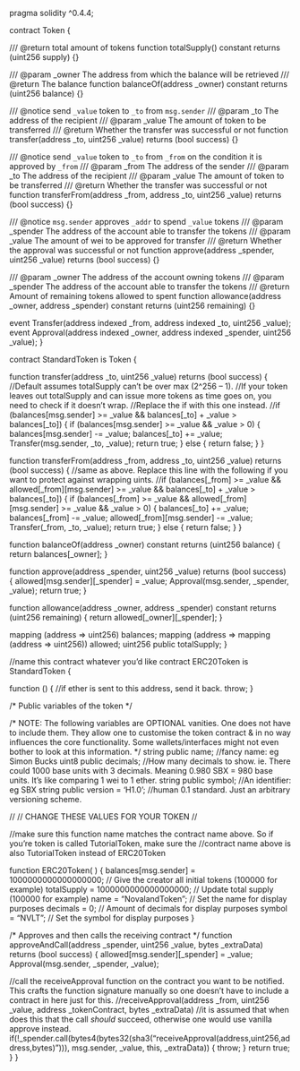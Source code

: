 pragma solidity ^0.4.4;

contract Token {

/// @return total amount of tokens
function totalSupply() constant returns (uint256 supply) {}

/// @param _owner The address from which the balance will be retrieved
/// @return The balance
function balanceOf(address _owner) constant returns (uint256 balance) {}

/// @notice send `_value` token to `_to` from `msg.sender`
/// @param _to The address of the recipient
/// @param _value The amount of token to be transferred
/// @return Whether the transfer was successful or not
function transfer(address _to, uint256 _value) returns (bool success) {}

/// @notice send `_value` token to `_to` from `_from` on the condition it is approved by `_from`
/// @param _from The address of the sender
/// @param _to The address of the recipient
/// @param _value The amount of token to be transferred
/// @return Whether the transfer was successful or not
function transferFrom(address _from, address _to, uint256 _value) returns (bool success) {}

/// @notice `msg.sender` approves `_addr` to spend `_value` tokens
/// @param _spender The address of the account able to transfer the tokens
/// @param _value The amount of wei to be approved for transfer
/// @return Whether the approval was successful or not
function approve(address _spender, uint256 _value) returns (bool success) {}

/// @param _owner The address of the account owning tokens
/// @param _spender The address of the account able to transfer the tokens
/// @return Amount of remaining tokens allowed to spent
function allowance(address _owner, address _spender) constant returns (uint256 remaining) {}

event Transfer(address indexed _from, address indexed _to, uint256 _value);
event Approval(address indexed _owner, address indexed _spender, uint256 _value);
}

contract StandardToken is Token {

function transfer(address _to, uint256 _value) returns (bool success) {
//Default assumes totalSupply can’t be over max (2^256 – 1).
//If your token leaves out totalSupply and can issue more tokens as time goes on, you need to check if it doesn’t wrap.
//Replace the if with this one instead.
//if (balances[msg.sender] >= _value && balances[_to] + _value > balances[_to]) {
if (balances[msg.sender] >= _value && _value > 0) {
balances[msg.sender] -= _value;
balances[_to] += _value;
Transfer(msg.sender, _to, _value);
return true;
} else { return false; }
}

function transferFrom(address _from, address _to, uint256 _value) returns (bool success) {
//same as above. Replace this line with the following if you want to protect against wrapping uints.
//if (balances[_from] >= _value && allowed[_from][msg.sender] >= _value && balances[_to] + _value > balances[_to]) {
if (balances[_from] >= _value && allowed[_from][msg.sender] >= _value && _value > 0) {
balances[_to] += _value;
balances[_from] -= _value;
allowed[_from][msg.sender] -= _value;
Transfer(_from, _to, _value);
return true;
} else { return false; }
}

function balanceOf(address _owner) constant returns (uint256 balance) {
return balances[_owner];
}

function approve(address _spender, uint256 _value) returns (bool success) {
allowed[msg.sender][_spender] = _value;
Approval(msg.sender, _spender, _value);
return true;
}

function allowance(address _owner, address _spender) constant returns (uint256 remaining) {
return allowed[_owner][_spender];
}

mapping (address => uint256) balances;
mapping (address => mapping (address => uint256)) allowed;
uint256 public totalSupply;
}

//name this contract whatever you’d like
contract ERC20Token is StandardToken {

function () {
//if ether is sent to this address, send it back.
throw;
}

/* Public variables of the token */

/*
NOTE:
The following variables are OPTIONAL vanities. One does not have to include them.
They allow one to customise the token contract & in no way influences the core functionality.
Some wallets/interfaces might not even bother to look at this information.
*/
string public name; //fancy name: eg Simon Bucks
uint8 public decimals; //How many decimals to show. ie. There could 1000 base units with 3 decimals. Meaning 0.980 SBX = 980 base units. It’s like comparing 1 wei to 1 ether.
string public symbol; //An identifier: eg SBX
string public version = ‘H1.0’; //human 0.1 standard. Just an arbitrary versioning scheme.

//
// CHANGE THESE VALUES FOR YOUR TOKEN
//

//make sure this function name matches the contract name above. So if you’re token is called TutorialToken, make sure the //contract name above is also TutorialToken instead of ERC20Token

function ERC20Token(
) {
balances[msg.sender] = 1000000000000000000; // Give the creator all initial tokens (100000 for example)
totalSupply = 1000000000000000000; // Update total supply (100000 for example)
name = “NovalandToken”; // Set the name for display purposes
decimals = 0; // Amount of decimals for display purposes
symbol = “NVLT”; // Set the symbol for display purposes
}

/* Approves and then calls the receiving contract */
function approveAndCall(address _spender, uint256 _value, bytes _extraData) returns (bool success) {
allowed[msg.sender][_spender] = _value;
Approval(msg.sender, _spender, _value);

//call the receiveApproval function on the contract you want to be notified. This crafts the function signature manually so one doesn’t have to include a contract in here just for this.
//receiveApproval(address _from, uint256 _value, address _tokenContract, bytes _extraData)
//it is assumed that when does this that the call *should* succeed, otherwise one would use vanilla approve instead.
if(!_spender.call(bytes4(bytes32(sha3(“receiveApproval(address,uint256,address,bytes)”))), msg.sender, _value, this, _extraData)) { throw; }
return true;
}
}
